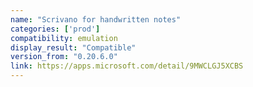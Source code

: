 ```yaml
---
name: "Scrivano for handwritten notes"
categories: ['prod']
compatibility: emulation
display_result: "Compatible"
version_from: "0.20.6.0"
link: https://apps.microsoft.com/detail/9MWCLGJ5XCBS
---
```

